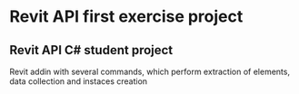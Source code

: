 # Revit API first exercise project
## Revit API C# student project
Revit addin with several commands, which perform extraction of elements, data collection and instaces creation
